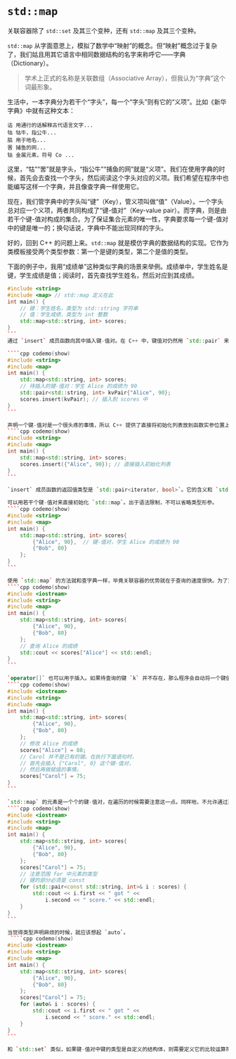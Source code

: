 # `std::map`

关联容器除了 `std::set` 及其三个变种，还有 `std::map` 及其三个变种。

`std::map` 从字面意思上，模拟了数学中“映射”的概念。但“映射”概念过于复杂了，我们姑且用其它语言中相同数据结构的名字来称呼它——字典（Dictionary）。

> 学术上正式的名称是关联数组（Associative Array），但我认为“字典”这个词最形象。

生活中，一本字典分为若干个“字头”，每一个“字头”则有它的“义项”。比如《新华字典》中就有这种文本：
```
诂 用通行的话解释古代语言文字...
牯 牯牛，指公牛...
𦙶 用于地名...
罟 捕鱼的网...
钴 金属元素，符号 Co ...
```

这里，“牯”“罟”就是字头，“指公牛”“捕鱼的网”就是“义项”。我们在使用字典的时候，首先会去查找一个字头，然后阅读这个字头对应的义项。我们希望在程序中也能编写这样一个字典，并且像查字典一样使用它。

现在，我们管字典中的字头叫“键”（Key），管义项叫做“值”（Value）。一个字头总对应一个义项，两者共同构成了“键-值对”（Key-value pair）。而字典，则是由若干个键-值对构成的集合。为了保证集合元素的唯一性，字典要求每一个键-值对中的键是唯一的；换句话说，字典中不能出现同样的字头。

好的，回到 C++ 的问题上来。`std::map` 就是模仿字典的数据结构的实现。它作为类模板接受两个类型参数：第一个是键的类型，第二个是值的类型。

下面的例子中，我用“成绩单”这种类似字典的场景来举例。成绩单中，学生姓名是键，学生成绩是值；阅读时，首先查找学生姓名，然后对应到其成绩。
````cpp codemo(show)
#include <string>
#include <map> // std::map 定义在此
int main() {
    // 键：学生姓名，类型为 std::string 字符串
    // 值：学生成绩，类型为 int 整数
    std::map<std::string, int> scores;
}
```
通过 `insert` 成员函数向其中插入键-值对。在 C++ 中，键值对仍然用 `std::pair` 来表示：第一成员为键，第二成员为值。

````cpp codemo(show)
#include <string>
#include <map>
int main() {
    std::map<std::string, int> scores;
    // 待插入的键-值对：学生 Alice 的成绩为 90
    std::pair<std::string, int> kvPair{"Alice", 90};
    scores.insert(kvPair); // 插入到 scores 中
}
```

声明一个键-值对是一个很头疼的事情，所以 C++ 提供了直接将初始化列表放到函数实参位置上的语法。此时，函数形参将会以这个初始化列表作为初始化器初始化。
````cpp codemo(show)
#include <string>
#include <map>
int main() {
    std::map<std::string, int> scores;
    scores.insert({"Alice", 90}); // 直接插入初始化列表
}
```

`insert` 成员函数的返回值类型是 `std::pair<iterator, bool>`。它的含义和 `std::set` 是类似的，第一成员指向刚插入的键-值对，而第二成员指示插入是否成功。

可以用若干个键-值对来直接初始化 `std::map`。出于语法限制，不可以省略类型形参。
````cpp codemo(show)
#include <string>
#include <map>
int main() {
    std::map<std::string, int> scores{
        {"Alice", 90},  // 键-值对，学生 Alice 的成绩为 90
        {"Bob", 80}
    };
}
```

使用 `std::map` 的方法就和查字典一样，毕竟关联容器的优势就在于查询的速度很快。为了这样做，你只需将要查询的键放在 `operator[]` 的右操作数上即可：
````cpp codemo(show)
#include <iostream>
#include <string>
#include <map>
int main() {
    std::map<std::string, int> scores{
        {"Alice", 90},
        {"Bob", 80}
    };
    // 查询 Alice 的成绩
    std::cout << scores["Alice"] << std::endl;
}
```

`operator[]` 也可以用于插入。如果待查询的键 `k` 并不存在，那么程序会自动将一个键值对插入进去：键是 `k`，而值则是默认初始化的。最终，程序返回到这个键-值对的值的引用，从而你可以对它赋值。说来啰嗦，在实际使用上比较显然：
````cpp codemo(show)
#include <iostream>
#include <string>
#include <map>
int main() {
    std::map<std::string, int> scores{
        {"Alice", 90},
        {"Bob", 80}
    };
    // 修改 Alice 的成绩
    scores["Alice"] = 88;
    // Carol 并不是已有的键。在执行下面语句时，
    // 首先会插入 {"Carol", 0} 这个键-值对，
    // 然后再做赋值的事情。
    scores["Carol"] = 75;
}
```

`std::map` 的元素是一个个的键-值对，在遍历的时候需要注意这一点。同样地，不允许通过迭代器修改键值对中的键部分，但可以修改它的值部分。
````cpp codemo(show)
#include <iostream>
#include <string>
#include <map>
int main() {
    std::map<std::string, int> scores{
        {"Alice", 90},
        {"Bob", 80}
    };
    scores["Carol"] = 75;
    // 注意范围 for 中元素的类型
    // 键的部分必须是 const
    for (std::pair<const std::string, int>& i : scores) {
        std::cout << i.first << " got " <<
            i.second << " score." << std::endl;
    }
}
```

当觉得类型声明麻烦的时候，就应该想起 `auto`。
 ````cpp codemo(show)
#include <iostream>
#include <string>
#include <map>
int main() {
    std::map<std::string, int> scores{
        {"Alice", 90},
        {"Bob", 80}
    };
    scores["Carol"] = 75;
    for (auto& i : scores) {
        std::cout << i.first << " got " <<
            i.second << " score." << std::endl;
    }
}
```

和 `std::set` 类似，如果键-值对中键的类型是自定义的结构体，则需要定义它的比较运算符。此外，`std::map` 的三个变种 `std::multimap` `std::unordered_map` 和 `std::unordered_multimap` 也是类似的：带 `multi` 的允许多个相同键的键-值对存在；带 `unordered` 的版本速度较快。

